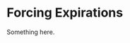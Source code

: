 [title]: # (Forcing Expirations)
[tags]: # (XXX)
[priority]: # (4673)
# Forcing Expirations
Something here.
